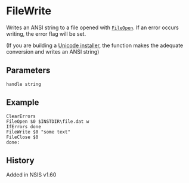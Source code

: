# FileWrite

Writes an ANSI string to a file opened with [`FileOpen`][1]. If an error occurs writing, the error flag will be set.

(If you are building a [Unicode installer][2], the function makes the adequate conversion and writes an ANSI string)

## Parameters

    handle string

## Example

    ClearErrors
    FileOpen $0 $INSTDIR\file.dat w
    IfErrors done
    FileWrite $0 "some text"
    FileClose $0
    done:

## History

Added in NSIS v1.60

[1]: FileOpen.md
[2]: http://nsis.sourceforge.net/Docs/Chapter1.html#1.4
